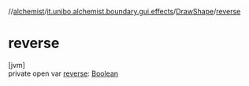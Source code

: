 //[alchemist](../../../index.md)/[it.unibo.alchemist.boundary.gui.effects](../index.md)/[DrawShape](index.md)/[reverse](reverse.md)

# reverse

[jvm]\
private open var [reverse](reverse.md): [Boolean](https://kotlinlang.org/api/latest/jvm/stdlib/kotlin/-boolean/index.html)
